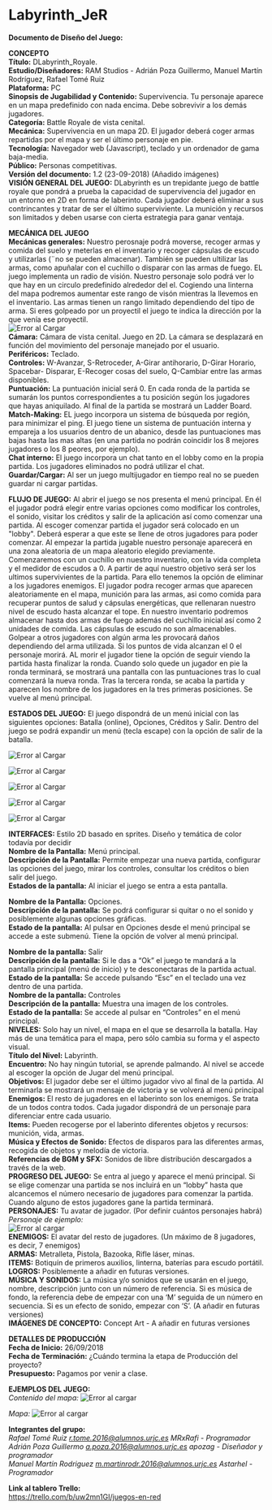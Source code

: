 # Labyrinth_JeR
**Documento de Diseño del Juego:**

**CONCEPTO**  
**Título:** DLabyrinth_Royale.  
**Estudio/Diseñadores:**  RAM Studios - Adrián Poza Guillermo, Manuel Martín Rodríguez, Rafael Tomé Ruiz  
**Plataforma:** PC  
**Sinopsis de Jugabilidad y Contenido:** Supervivencia. Tu personaje aparece en un mapa predefinido con nada encima. Debe sobrevivir a los demás jugadores.  
**Categoría:** Battle Royale de vista cenital.  
**Mecánica:** Supervivencia en un mapa 2D. El jugador deberá coger armas repartidas por el mapa y ser el último personaje en pie.  
**Tecnología:** Navegador web (Javascript), teclado y un ordenador de gama baja-media.  
**Público:** Personas competitivas.  
**Versión del documento:** 1.2 (23-09-2018) (Añadido imágenes)  
**VISIÓN GENERAL DEL JUEGO:** DLabyrinth es un trepidante juego de battle royale que pondrá a prueba la capacidad de supervivencia del jugador en un entorno en 2D en forma de laberinto. Cada jugador deberá eliminar a sus contrincantes y tratar de ser el último superviviente. La munición y recursos son limitados y deben usarse con cierta estrategia para ganar ventaja.  

**MECÁNICA DEL JUEGO**  
**Mecánicas generales:** Nuestro perosnaje podrá moverse, recoger armas y comida del suelo y meterlas en el inventario y recoger cápsulas de escudo y utilizarlas (¨no se pueden almacenar). También se pueden ultilizar las armas, como apuñalar con el cuchillo o disparar con las armas de fuego.
EL juego implementa un radio de visión. Nuestro personaje solo podrá ver lo que hay en un circulo predefinido alrededor del el.
Cogiendo una linterna del mapa podremos aumentar este rango de visón mientras la llevemos en el inventario.
Las armas tienen un rango limitado dependiendo del tipo de arma.
Si eres golpeado por un proyectil el juego te indica la dirección por la que venía ese proyectil.  
![Error al Cargar](/Assests/diagrama_juego.png)  
**Cámara:** Cámara de vista cenital. Juego en 2D. La cámara se desplazará en función del movimiento del personaje manejado por el usuario.  
**Periféricos:** Teclado.  
**Controles:** W-Avanzar, S-Retroceder, A-Girar antihorario, D-Girar Horario, Spacebar- Disparar, E-Recoger cosas del suelo, Q-Cambiar entre las armas disponibles.  
**Puntuación:** La puntuación inicial será 0. En cada ronda de la partida se sumarán los puntos correspondientes a tu posición según los jugadores que hayas aniquilado. Al final de la partida se mostrará un Ladder Board. 
**Match-Making:** EL juego incorpora un sistema de búsqueda por región, para minimizar el ping. El juego tiene un sistema de puntuación interna y empareja a los usuarios dentro de un abanico, desde las puntuaciones mas bajas hasta las mas altas (en una partida no podrán coincidir los 8 mejores jugadores o los 8 peores, por ejemplo).  
**Chat interno:** El juego incorpora un chat tanto en el lobby como en la propia partida. Los jugadores eliminados no podrá utilizar el chat.  
**Guardar/Cargar:** Al ser un juego multijugador en tiempo real no se pueden guardar ni cargar partidas.

**FLUJO DE JUEGO:** Al abrir el juego se nos presenta el menú principal. En él el jugador podrá elegir entre varias opciones como modificar los controles, el sonido, visitar los créditos y salir de la aplicación así como comenzar una partida.
Al escoger comenzar partida el jugador será colocado en un "lobby". Deberá esperar a que este se llene de otros jugadores para poder comenzar.
Al empezar la partida jugable nuestro personaje aparecerá en una zona aleatoria de un mapa aleatorio elegido previamente. Comenzaremos con un cuchillo en nuestro inventario, con la vida completa y el medidor de escudos a 0. A partir de aquí nuestro objetivo será ser los ultimos supervivientes de la partida. Para ello tenemos la opción de eliminar a los jugadores enemigos. 
El jugador podra recoger armas que aparecen aleatoriamente en el mapa, munición para las armas, asi como comida para recuperar puntos de salud y cápsulas energéticas, que rellenaran nuestro nivel de escudo hasta alcanzar el tope. En nuestro inventario podremos almacenar hasta dos armas de fuego además del cuchillo inicial así como 2 unidades de comida. Las cápsulas de escudo no son almacenables.
Golpear a otros jugadores con algún arma les provocará daños dependiendo del arma utilizada. Si los puntos de vida alcanzan el 0 el personaje morirá. AL morir el jugador tiene la opción de seguir viendo la partida hasta finalizar la ronda.
Cuando solo quede un jugador en pie la ronda terminará, se mostrará una pantalla con las puntuaciones tras lo cual comenzará la nueva ronda. Tras la tercera ronda, se acaba la partida y aparecen los nombre de los jugadores en la tres primeras posiciones. Se vuelve al menú principal.

**ESTADOS DEL JUEGO:**  El juego dispondrá de un menú inicial con las siguientes opciones: Batalla (online), Opciones, Créditos y Salir. Dentro del juego se podrá expandir un menú (tecla escape) con la opción de salir de la batalla.  

![Error al Cargar](/Assests/Untitled_Diagram.png)  

![Error al Cargar](/Assests/menu_principal(2).png)  

![Error al Cargar](/Assests/opciones.png)  

![Error al Cargar](/Assests/menu_pausa.png)  

![Error al Cargar](/Assests/final_ronda.png)  


**INTERFACES:** Estilo 2D basado en sprites. Diseño y temática de color todavía por decidir  
**Nombre de la Pantalla:** Menú principal.  
**Descripción de la Pantalla:** Permite empezar una nueva partida, configurar las opciones del juego, mirar los controles, consultar los créditos o bien salir del juego.  
**Estados de la pantalla:** Al iniciar el juego se entra a esta pantalla.  

**Nombre de la Pantalla:** Opciones.  
**Descripción de la pantalla:** Se podrá configurar si quitar o no el sonido y posiblemente algunas opciones gráficas.  
**Estado de la pantalla:** Al pulsar en Opciones desde el menú principal se accede a este submenú. Tiene la opción de volver al menú principal.  

**Nombre de la pantalla:** Salir  
**Descripción de la pantalla:** Si le das a “Ok” el juego te mandará a la pantalla principal (menú de inicio) y te desconectaras de la partida actual.  
**Estado de la pantalla:** Se accede pulsando “Esc” en el teclado una vez dentro de una partida.  
**Nombre de la pantalla:** Controles  
**Descripción de la pantalla:** Muestra una imagen de los controles.  
**Estado de la pantalla:** Se accede al pulsar en “Controles” en el menú principal.  
**NIVELES:** Solo hay un nivel, el mapa en el que se desarrolla la batalla. Hay más de una temática para el mapa, pero sólo cambia su forma y el aspecto visual.  
**Título del Nivel:** Labyrinth.  
**Encuentro:** No hay ningún tutorial, se aprende palmando. Al nivel se accede al escoger la opción de Jugar del menú principal.  
**Objetivos:** El jugador debe ser el último jugador vivo al final de la partida. Al terminarla se mostrará un mensaje de victoria y se volverá al menú principal  
**Enemigos:** El resto de jugadores en el laberinto son los enemigos. Se trata de un todos contra todos. Cada jugador dispondrá de un personaje para diferenciar entre cada usuario.  
**Items:** Pueden recogerse por el laberinto diferentes objetos y recursos: munición, vida, armas.  
**Música y Efectos de Sonido:** Efectos de disparos para las diferentes armas, recogida de objetos y melodía de victoria.  
**Referencias de BGM y SFX:** Sonidos de libre distribución descargados a través de la web.  
**PROGRESO DEL JUEGO:** Se entra al juego y aparece el menú principal. Si se elige comenzar una partida se nos incluirá en un “lobby” hasta que alcancemos el número necesario de jugadores para comenzar la partida. Cuando alguno de estos jugadores gane la partida terminará.  
**PERSONAJES:** Tu avatar de jugador. (Por definir cuántos personajes habrá)  
*Personaje de ejemplo:*  
![Error al cargar](/Assests/personajes/esqueleto_con_corbata_recortado.png)  
**ENEMIGOS:** El avatar del resto de jugadores. (Un máximo de 8 jugadores, es decir, 7 enemigos)  
**ARMAS:** Metralleta, Pistola, Bazooka, Rifle láser, minas.  
**ITEMS:** Botiquín de primeros auxilios, linterna, baterías para escudo portátil.  
**LOGROS:** Posiblemente a añadir en futuras versiones.  
**MÚSICA Y SONIDOS:** La música y/o sonidos que se usarán en el juego, nombre, descripción junto con un número de referencia. Si es música de fondo, la referencia debe de empezar con una ‘M’ seguida de un número en secuencia. Si es un efecto de sonido, empezar con ‘S’. (A añadir en futuras versiones)  
**IMÁGENES DE CONCEPTO:** Concept Art - A añadir en futuras versiones  
  
**DETALLES DE PRODUCCIÓN**  
**Fecha de Inicio:** 26/09/2018  
**Fecha de Terminación:** ¿Cuándo termina la etapa de Producción del proyecto?  
**Presupuesto:** Pagamos por venir a clase.  

**EJEMPLOS DEL JUEGO:**  
*Contenido del mapa:*
![Error al cargar](/Assests/tiles3.png)

*Mapa:*
![Error al cargar](/Assests/underdwell-level-1.png)


**Integrantes del grupo:**  
*Rafael Tomé Ruiz   r.tome.2016@alumnos.urjc.es   MRxRafi - Programador  
Adrián Poza Guillermo   a.poza.2016@alumnos.urjc.es    apozag - Diseñador y programador  
Manuel Martín Rodriguez   m.martinrodr.2016@alumnos.urjc.es    Astarhel - Programador*  
  
**Link al tablero Trello:**  
https://trello.com/b/uw2mn1GI/juegos-en-red
